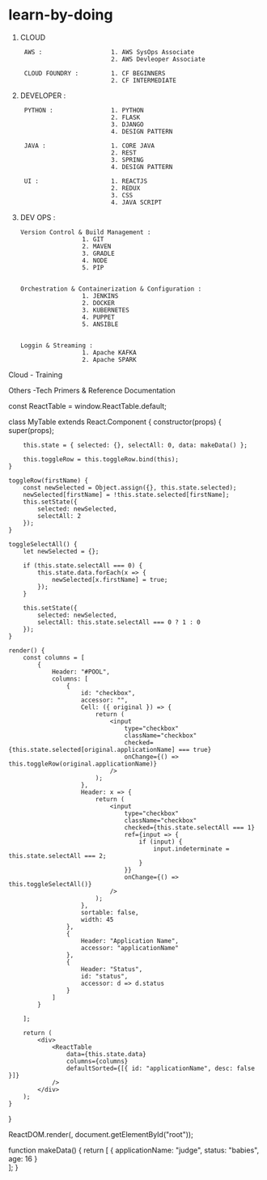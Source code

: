 # learn-by-doing


  1)   CLOUD 
  
            AWS :                   1. AWS SysOps Associate
                                    2. AWS Devleoper Associate
                                    
            CLOUD FOUNDRY :         1. CF BEGINNERS
                                    2. CF INTERMEDIATE 

  2)   DEVELOPER : 
          
            PYTHON :                1. PYTHON
                                    2. FLASK
                                    3. DJANGO  
                                    4. DESIGN PATTERN    
           
            JAVA :                  1. CORE JAVA 
                                    2. REST 
                                    3. SPRING  
                                    4. DESIGN PATTERN            
            
            UI :                    1. REACTJS 
                                    2. REDUX 
                                    3. CSS
                                    4. JAVA SCRIPT
      
  3)  DEV OPS  :
    
          Version Control & Build Management :
                           1. GIT
                           2. MAVEN
                           3. GRADLE
                           4. NODE
                           5. PIP
                           
         
          Orchestration & Containerization & Configuration :
                           1. JENKINS
                           2. DOCKER
                           3. KUBERNETES
                           4. PUPPET
                           5. ANSIBLE
                           
                                           
          Loggin & Streaming : 
                           1. Apache KAFKA
                           2. Apache SPARK
                                           
  
    
  Cloud - Training 
  
  Others -Tech Primers & Reference Documentation 
  
  
  const ReactTable = window.ReactTable.default;
  
  class MyTable extends React.Component {
  	constructor(props) {
  		super(props);
  
  		this.state = { selected: {}, selectAll: 0, data: makeData() };
  
  		this.toggleRow = this.toggleRow.bind(this);
  	}
  
  	toggleRow(firstName) {
  		const newSelected = Object.assign({}, this.state.selected);
  		newSelected[firstName] = !this.state.selected[firstName];
  		this.setState({
  			selected: newSelected,
  			selectAll: 2
  		});
  	}
  
  	toggleSelectAll() {
  		let newSelected = {};
  
  		if (this.state.selectAll === 0) {
  			this.state.data.forEach(x => {
  				newSelected[x.firstName] = true;
  			});
  		}
  
  		this.setState({
  			selected: newSelected,
  			selectAll: this.state.selectAll === 0 ? 1 : 0
  		});
  	}
  
  	render() {
  		const columns = [
  			{
  				Header: "#POOL",
  				columns: [
  					{
  						id: "checkbox",
  						accessor: "",
  						Cell: ({ original }) => {
  							return (
  								<input
  									type="checkbox"
  									className="checkbox"
  									checked={this.state.selected[original.applicationName] === true}
  									onChange={() => this.toggleRow(original.applicationName)}
  								/>
  							);
  						},
  						Header: x => {
  							return (
  								<input
  									type="checkbox"
  									className="checkbox"
  									checked={this.state.selectAll === 1}
  									ref={input => {
  										if (input) {
  											input.indeterminate = this.state.selectAll === 2;
  										}
  									}}
  									onChange={() => this.toggleSelectAll()}
  								/>
  							);
  						},
  						sortable: false,
  						width: 45
  					},
  					{
  						Header: "Application Name",
  						accessor: "applicationName"
  					},
  					{
  						Header: "Status",
  						id: "status",
  						accessor: d => d.status
  					}
  				]
  			}
  			
  		];
  
  		return (
  			<div>
  				<ReactTable
  					data={this.state.data}
  					columns={columns}
  					defaultSorted={[{ id: "applicationName", desc: false }]}
  				/>
  			</div>
  		);
  	}
  }
  
  ReactDOM.render(<MyTable />, document.getElementById("root"));
  
  function makeData() {
  	return [
  		{
  			applicationName: "judge",
  			status: "babies",
  			age: 16
  		}  		
  	];
  }
           